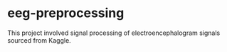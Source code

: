 # eeg-preprocessing
This project involved signal processing of electroencephalogram signals sourced from Kaggle.
